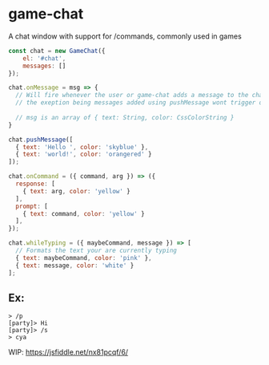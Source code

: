 # game-chat
A chat window with support for /commands, commonly used in games

```js
const chat = new GameChat({
    el: '#chat',
    messages: []
});

chat.onMessage = msg => {
  // Will fire whenever the user or game-chat adds a message to the chat
  // the exeption being messages added using pushMessage wont trigger onMessage
  
  // msg is an array of { text: String, color: CssColorString }
}

chat.pushMessage([
  { text: 'Hello ', color: 'skyblue' },
  { text: 'world!', color: 'orangered' }
]);

chat.onCommand = ({ command, arg }) => ({ 
  response: [
    { text: arg, color: 'yellow' }
  ],
  prompt: [
    { text: command, color: 'yellow' }
  ],
});

chat.whileTyping = ({ maybeCommand, message }) => [
  // Formats the text your are currently typing
  { text: maybeCommand, color: 'pink' },
  { text: message, color: 'white' }
];
```

## Ex: 

```
> /p
[party]> Hi
[party]> /s
> cya
```

WIP: https://jsfiddle.net/nx81pcqf/6/
